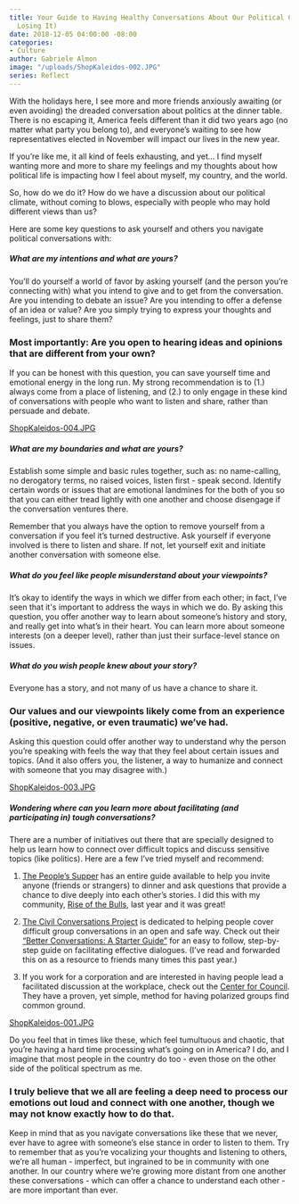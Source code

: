 ```yaml
---
title: Your Guide to Having Healthy Conversations About Our Political Climate (Without
  Losing It)
date: 2018-12-05 04:00:00 -08:00
categories:
- Culture
author: Gabriele Almon
image: "/uploads/ShopKaleidos-002.JPG"
series: Reflect
---
```


With the holidays here, I see more and more friends anxiously awaiting (or even avoiding) the dreaded conversation about politics at the dinner table. There is no escaping it, America feels different than it did two years ago (no matter what party you belong to), and everyone’s waiting to see how representatives elected in November will impact our lives in the new year. 

If you’re like me, it all kind of feels exhausting, and yet... I find myself wanting more and more to share my feelings and my thoughts about how political life is impacting how I feel about myself, my country, and the world.

So, how do we do it? How do we have a discussion about our political climate, without coming to blows, especially with people who may hold different views than us?

Here are some key questions to ask yourself and others you navigate political conversations with:

##### What are my intentions and what are yours? 

You’ll do yourself a world of favor by asking yourself (and the person you’re connecting with) what you intend to give and to get from the conversation. Are you intending to debate an issue? Are you intending to offer a defense of an idea or value? Are you simply trying to express your thoughts and feelings, just to share them? 

### Most importantly: Are you open to hearing ideas and opinions that are different from your own? 

If you can be honest with this question, you can save yourself time and emotional energy in the long run. My strong recommendation is to (1.) always come from a place of listening, and (2.) to only engage in these kind of conversations with people who want to listen and share, rather than persuade and debate.

[ShopKaleidos-004.JPG](/uploads/ShopKaleidos-004.JPG)

##### What are my boundaries and what are yours? 

Establish some simple and basic rules together, such as: no name-calling, no derogatory terms, no raised voices, listen first - speak second. Identify certain words or issues that are emotional landmines for the both of you so that you can either tread lightly with one another and choose disengage if the conversation ventures there.

Remember that you always have the option to remove yourself from a conversation if you feel it’s turned destructive. Ask yourself if everyone involved is there to listen and share. If not, let yourself exit and initiate another conversation with someone else.

##### What do you feel like people misunderstand about your viewpoints? 

It’s okay to identify the ways in which we differ from each other; in fact, I’ve seen that it's important to address the ways in which we do. By asking this question, you offer another way to learn about someone’s history and story, and really get into what’s in their heart. You can learn more about someone interests (on a deeper level), rather than just their surface-level stance on issues.

##### What do you wish people knew about your story?  

Everyone has a story, and not many of us have a chance to share it. 

### Our values and our viewpoints likely come from an experience (positive, negative, or even traumatic) we’ve had. 

Asking this question could offer another way to understand why the person you’re speaking with feels the way that they feel about certain issues and topics. (And it also offers you, the listener, a way to humanize and connect with someone that you may disagree with.)

[ShopKaleidos-003.JPG](/uploads/ShopKaleidos-003.JPG)

##### Wondering where can you learn more about facilitating (and participating in) tough conversations?

There are a number of initiatives out there that are specially designed to help us learn how to connect over difficult topics and discuss sensitive topics (like politics). Here are a few I’ve tried myself and recommend:

1. [The People’s Supper](https://thepeoplessupper.org/) has an entire guide available to help you invite anyone (friends or strangers) to dinner and ask questions that provide a chance to dive deeply into each other’s stories. I did this with my community, [Rise of the Bulls](https://www.riseofthebulls.com/), last year and it was great!

2. [The Civil Conversations Project](http://www.civilconversationsproject.org/) is dedicated to helping people cover difficult group conversations in an open and safe way. Check out their [“Better Conversations: A Starter Guide”](https://static1.squarespace.com/static/52e04689e4b06ba19ad5a957/t/5a7e16f60852291995133e8b/1518212854325/onbeing_ccp_guide_09February2018.pdf) for an easy to follow, step-by-step guide on facilitating effective dialogues. (I’ve read and forwarded this on as a resource to friends many times this past year.)

3. If you work for a corporation and are interested in having people lead a facilitated discussion at the workplace, check out the [Center for Council](https://www.centerforcouncil.org/). They have a proven, yet simple, method for having polarized groups find common ground.

[ShopKaleidos-001.JPG](/uploads/ShopKaleidos-001.JPG)

Do you feel that in times like these, which feel tumultuous and chaotic, that you’re having a hard time processing what’s going on in America? I do, and I imagine that most people in the country do too - even those on the other side of the political spectrum as me.

### I truly believe that we all are feeling a deep need to process our emotions out loud and connect with one another, though we may not know exactly how to do that.

Keep in mind that as you navigate conversations like these that we never, ever have to agree with someone’s else stance in order to listen to them. Try to remember that as you’re vocalizing your thoughts and listening to others, we’re all human - imperfect, but ingrained to be in community with one another. In our country where we’re growing more distant from one another these conversations - which can offer a chance to understand each other - are more important than ever.

